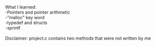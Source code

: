 What I learned: <br />
  -Pointers and pointer arithmetic <br />
  -"malloc" key word <br />
  -typedef and structs <br />
  -sprintf <br />
  <br />
Disclaimer: project.c contains two methods that were not written by me
